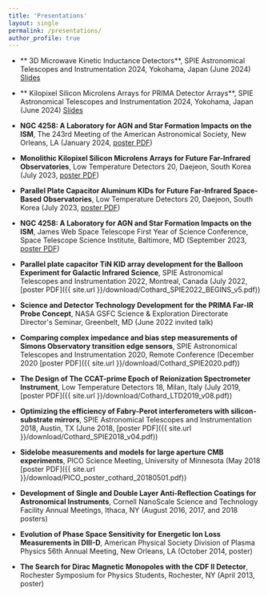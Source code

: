 ```yaml
---
title: 'Presentations'
layout: single
permalink: /presentations/
author_profile: true
---
```


- ** 3D Microwave Kinetic Inductance Detectors**, SPIE Astronomical Telescopes and Instrumentation 2024, Yokohama, Japan (June 2024) [Slides]({{site.url}}/download/SPIE2024_3DMKIDs_Cothard.pdf)

- ** Kilopixel Silicon Microlens Arrays for PRIMA Detector Arrays**, SPIE Astronomical Telescopes and Instrumentation 2024, Yokohama, Japan (June 2024) [Slides]({{site.url}}/download/SPIE2024_Microlens_Cothard.pdf)

- **NGC 4258: A Laboratory for AGN and Star Formation Impacts on the ISM**, The 243rd Meeting of the American Astronomical Society, New Orleans, LA (January 2024, [poster PDF]({{site.url}}/download/Cothard_AAS243_NGC4258_v4.pdf))

- **Monolithic Kilopixel Silicon Microlens Arrays for Future Far-Infrared Observatories**, Low Temperature Detectors 20, Daejeon, South Korea (July 2023, [poster PDF]({{site.url}}/download/Cothard_LTD2023_Microlenses_v2.pdf))

- **Parallel Plate Capacitor Aluminum KIDs for Future Far-Infrared Space-Based Observatories**, Low Temperature Detectors 20, Daejeon, South Korea (July 2023, [poster PDF]({{site.url}}/download/Cothard_LTD2023_PRIMA_AlKIDs_v3.pdf))

- **NGC 4258: A Laboratory for AGN and Star Formation Impacts on the ISM**, James Web Space Telescope First Year of Science Conference, Space Telescope Science Institute, Baltimore, MD (September 2023, [poster PDF]({{site.url}}/download/Cothard_JWSTFYscience2023_NGC4258_DS.pdf))

- **Parallel plate capacitor TiN KID array development for the Balloon Experiment for Galactic Infrared Science**, SPIE Astronomical Telescopes and Instrumentation 2022, Montreal, Canada (July 2022, [poster PDF]({{ site.url }}/download/Cothard_SPIE2022_BEGINS_v5.pdf))

- **Science and Detector Technology Development for the PRIMA Far-IR Probe Concept**, NASA GSFC Science & Exploration Directorate Director's Seminar, Greenbelt, MD (June 2022 invited talk)

- **Comparing complex impedance and bias step measurements of Simons Observatory transition edge sensors**, SPIE Astronomical Telescopes and Instrumentation 2020, Remote Conference (December 2020 [poster PDF]({{ site.url }}/download/Cothard_SPIE2020.pdf))

- **The Design of The CCAT-prime Epoch of Reionization Spectrometer Instrument**, Low Temperature Detectors 18, Milan, Italy (July 2019, [poster PDF]({{ site.url }}/download/Cothard_LTD2019_v08.pdf)) 

- **Optimizing the efficiency of Fabry-Perot interferometers with silicon-substrate mirrors**, SPIE Astronomical Telescopes and Instrumentation 2018, Austin, TX (June 2018, [poster PDF]({{ site.url }}/download/Cothard_SPIE2018_v04.pdf))

- **Sidelobe measurements and models for large aperture CMB experiments**, PICO Science Meeting, University of Minnesota (May 2018 [poster PDF]({{ site.url }}/download/PICO_poster_cothard_20180501.pdf))

- **Development of Single and Double Layer Anti-Reflection Coatings for Astronomical Instruments**, Cornell NanoScale Science and Technology Facility Annual Meetings, Ithaca, NY (August 2016, 2017, and 2018 posters)

- **Evolution of Phase Space Sensitivity for Energetic Ion Loss Measurements in DIII-D**, American Physical Society Division of Plasma Physics 56th Annual Meeting, New Orleans, LA (October 2014, poster)

- **The Search for Dirac Magnetic Monopoles with the CDF II Detector**, Rochester Symposium for Physics Students, Rochester, NY (April 2013, poster)


